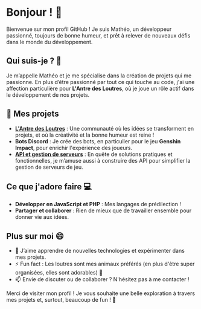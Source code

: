 # Bonjour ! 👋

Bienvenue sur mon profil GitHub ! Je suis Mathéo, un développeur passionné, toujours de bonne humeur, et prêt à relever de nouveaux défis dans le monde du développement.

## Qui suis-je ? 🌟

Je m’appelle Mathéo et je me spécialise dans la création de projets qui me passionne. En plus d’être passionné par tout ce qui touche au code, j'ai une affection particulière pour **L'Antre des Loutres**, où je joue un rôle actif dans le développement de nos projets.

## 🔭 Mes projets

- **[L'Antre des Loutres](https://github.com/L-Antre-des-Loutres)** : Une communauté où les idées se transforment en projets, et où la créativité et la bonne humeur est reine !
- **Bots Discord** : Je crée des bots, en particulier pour le jeu **Genshin Impact**, pour enrichir l'expérience des joueurs.
- **[API et gestion de serveurs](https://github.com/matheo-1712/API-Serveur)** : En quête de solutions pratiques et fonctionnelles, je m’amuse aussi à construire des API pour simplifier la gestion de serveurs de jeu.

## Ce que j'adore faire 💻

- **Développer en JavaScript et PHP** : Mes langages de prédilection !
- **Partager et collaborer** : Rien de mieux que de travailler ensemble pour donner vie aux idées.

## Plus sur moi 😄

- 🌱 J’aime apprendre de nouvelles technologies et expérimenter dans mes projets.
- ⚡ Fun fact : Les loutres sont mes animaux préférés (en plus d'être super organisées, elles sont adorables) 🦦
- 📫 Envie de discuter ou de collaborer ? N'hésitez pas à me contacter !

Merci de visiter mon profil ! Je vous souhaite une belle exploration à travers mes projets et, surtout, beaucoup de fun ! 🎉
